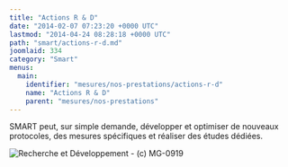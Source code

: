 ```yaml
---
title: "Actions R & D"
date: "2014-02-07 07:23:20 +0000 UTC"
lastmod: "2014-04-24 08:28:18 +0000 UTC"
path: "smart/actions-r-d.md"
joomlaid: 334
category: "Smart"
menus:
  main:
    identifier: "mesures/nos-prestations/actions-r-d"
    name: "Actions R & D"
    parent: "mesures/nos-prestations"
---
```

SMART peut, sur simple demande, développer et optimiser de nouveaux protocoles, des mesures spécifiques et réaliser des études dédiées.

![Recherche et Développement - (c) MG-0919](images/SMART/MG_0919.jpg "Recherche et Développement - (c) MG-0919")
